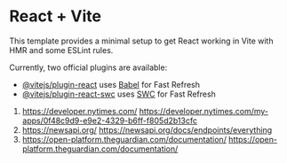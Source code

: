 # React + Vite

This template provides a minimal setup to get React working in Vite with HMR and some ESLint rules.

Currently, two official plugins are available:

- [@vitejs/plugin-react](https://github.com/vitejs/vite-plugin-react/blob/main/packages/plugin-react/README.md) uses [Babel](https://babeljs.io/) for Fast Refresh
- [@vitejs/plugin-react-swc](https://github.com/vitejs/vite-plugin-react-swc) uses [SWC](https://swc.rs/) for Fast Refresh



1. https://developer.nytimes.com/ https://developer.nytimes.com/my-apps/0f48c9d9-e9e2-4329-b6ff-f805d2b13cfc
2. https://newsapi.org/ https://newsapi.org/docs/endpoints/everything
3. https://open-platform.theguardian.com/documentation/ https://open-platform.theguardian.com/documentation/
